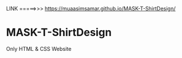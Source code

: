 LINK =====>>>  https://muaasimsamar.github.io/MASK-T-ShirtDesign/

# MASK-T-ShirtDesign
Only HTML &amp; CSS Website
